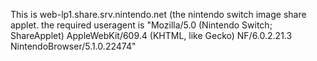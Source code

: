 This is web-lp1.share.srv.nintendo.net (the nintendo switch image share applet. the required useragent is "Mozilla/5.0 (Nintendo Switch; ShareApplet) AppleWebKit/609.4 (KHTML, like Gecko) NF/6.0.2.21.3 NintendoBrowser/5.1.0.22474"
